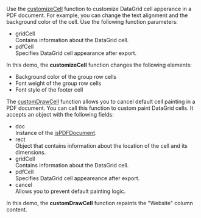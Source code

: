 Use the [customizeCell](/Documentation/ApiReference/Common/Object_Structures/ExportDataGridProps/#customizeCell) function to customize DataGrid cell apperance in a PDF document. For example, you can change the text alignment and the background color of the cell. Use the following function parameters:

- gridCell     
Contains information about the DataGrid cell.
- pdfCell     
Specifies DataGrid cell appearance after export.

In this demo, the **customizeCell** function changes the following elements:
- Background color of the group row cells 
- Font weight of the group row cells
- Font style of the footer cell

The [customDrawCell](/Documentation/ApiReference/Common/Object_Structures/ExportDataGridProps/#customDrawCell) function allows you to cancel default cell painting in a PDF document. You can call this function to custom paint DataGrid cells. It accepts an object with the following fields:

- doc    
Instance of the [jsPDFDocument](/api-reference/50%20Common/Object%20Structures/PdfExportDataGridProps/jsPDFDocument.md '/Documentation/ApiReference/Common/Object_Structures/PdfExportDataGridProps/#jsPDFDocument').
- rect    
Object that contains information about the location of the cell and its dimensions.
- gridCell    
Contains information about the DataGrid cell.   
- pdfCell    
Specifies DataGrid cell appeareance after export.
- cancel   
Allows you to prevent default painting logic.

In this demo, the **customDrawCell** function repaints the "Website" column content.